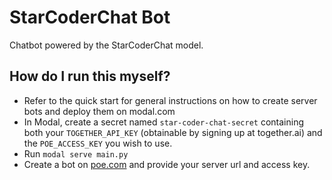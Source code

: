 # StarCoderChat Bot

Chatbot powered by the StarCoderChat model.

## How do I run this myself?

- Refer to the quick start for general instructions on how to create server bots and
  deploy them on modal.com
- In Modal, create a secret named `star-coder-chat-secret` containing both your
  `TOGETHER_API_KEY` (obtainable by signing up at together.ai) and the `POE_ACCESS_KEY`
  you wish to use.
- Run `modal serve main.py`
- Create a bot on [poe.com](https://poe.com/create_bot?server=1) and provide your server
  url and access key.
